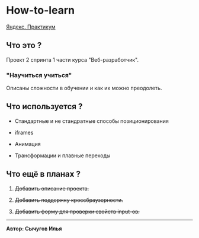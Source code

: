 # How-to-learn
[Яндекс. Практикум](https://praktikum.yandex.ru)

## Что это ?
Проект 2 спринта 1 части курса "Веб-разработчик".

### "Научиться учиться"
Описаны сложности в обучении и как их можно преодолеть.

## Что используется ?

* Стандартные и не стандратные способы позиционирования

* iframes

* Анимация

* Трансформации и плавные переходы

## Что ещё в планах ?
1. ~~Добавить описание проекта.~~

2. ~~Добавить поддержку кроссбраузерности.~~

3. ~~Добавить форму для проверки свойств input-ов.~~

-----
**Автор: Сычугов Илья**
